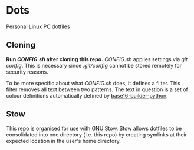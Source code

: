 # Dots
Personal Linux PC dotfiles


## Cloning

**Run *CONFIG.sh* after cloning this repo.** *CONFIG.sh* applies settings via
*git config*. This is necessary since *.git/config* cannot be stored remotely
for security reasons.

To be more specific about what *CONFIG.sh* does, it defines a filter. This
filter removes all text between two patterns. The text in question is a set of
colour definitions automatically defined by
[base16-builder-python](https://github.com/InspectorMustache/base16-builder-python).


## Stow

This repo is organised for use with [GNU
Stow](https://www.gnu.org/software/stow/). Stow allows dotfiles to be
consolidated into one directory (i.e. this repo) by creating symlinks at their
expected location in the user's home directory.
